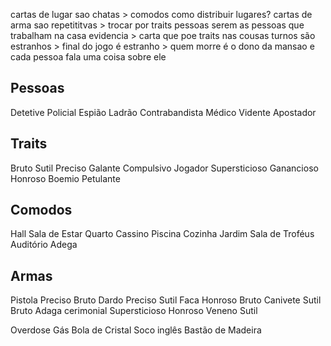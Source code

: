 cartas de lugar sao chatas > comodos
	como distribuir lugares?
cartas de arma sao repetititvas > trocar por traits
pessoas serem as pessoas que trabalham na casa
evidencia > carta que poe traits nas cousas
turnos são estranhos >
final do jogo é estranho >
quem morre é o dono da mansao e cada pessoa fala uma coisa sobre ele

## Pessoas

Detetive
Policial
Espião
Ladrão
Contrabandista
Médico
Vidente
Apostador

## Traits

Bruto
Sutil
Preciso
Galante
Compulsivo
Jogador
Supersticioso
Ganancioso
Honroso
Boemio
Petulante

## Comodos

Hall
Sala de Estar
Quarto
Cassino
Piscina
Cozinha
Jardim
Sala de Troféus
Auditório
Adega

## Armas

Pistola 
	Preciso
	Bruto
Dardo
	Preciso
	Sutil
Faca
	Honroso
	Bruto
Canivete
	Sutil
	Bruto
Adaga cerimonial
	Supersticioso
	Honroso
Veneno
	Sutil

Overdose
Gás
Bola de Cristal
Soco inglês
Bastão de Madeira